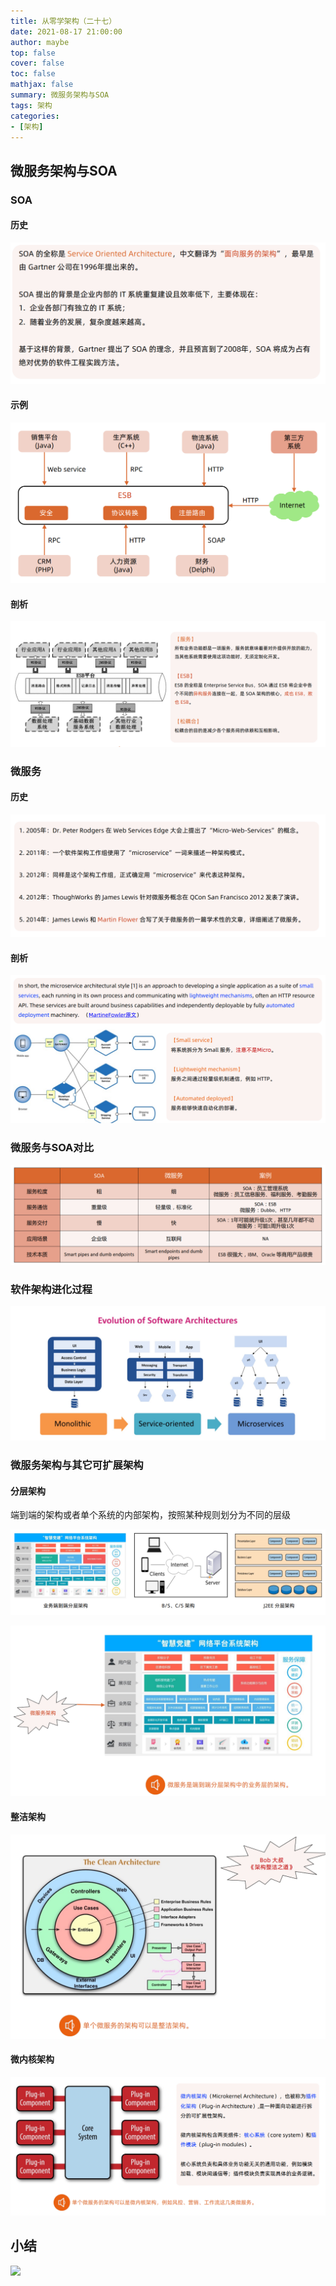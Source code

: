 ```yaml
---
title: 从零学架构（二十七）
date: 2021-08-17 21:00:00
author: maybe
top: false
cover: false
toc: false
mathjax: false
summary: 微服务架构与SOA
tags: 架构
categories:
- [架构]
---
```


## 微服务架构与SOA

### SOA

#### 历史

![](/medias/assets/architecture/20210817190607.png)

#### 示例

![](/medias/assets/architecture/20210817190743.png)

#### 剖析

![](/medias/assets/architecture/20210817190943.png)

### 微服务

#### 历史

![](/medias/assets/architecture/20210817190840.png)

#### 剖析

![](/medias/assets/architecture/20210817191041.png)

### 微服务与SOA对比

![](/medias/assets/architecture/20210817191143.png)

### 软件架构进化过程

![](/medias/assets/architecture/20210817200301.png)

### 微服务架构与其它可扩展架构

#### 分层架构

端到端的架构或者单个系统的内部架构，按照某种规则划分为不同的层级

![](/medias/assets/architecture/20210817200649.png)

![](/medias/assets/architecture/20210817200815.png)

#### 整洁架构

![](/medias/assets/architecture/20210817200929.png)

#### 微内核架构

![](/medias/assets/architecture/20210817201053.png)

## 小结

![](/medias/assets/architecture/%E5%BE%AE%E6%9C%8D%E5%8A%A1%E6%9E%B6%E6%9E%84%E5%92%8CSOA.png)
